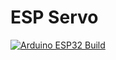 # ESP Servo

[![Arduino ESP32 Build](https://github.com/emakefun-arduino-library/em_esp_servo/actions/workflows/arduino_esp32_build.yml/badge.svg)](https://github.com/emakefun-arduino-library/em_esp_servo/actions/workflows/arduino_esp32_build.yml)
